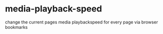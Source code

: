 # media-playback-speed
change the current pages media playbackspeed for every page via browser bookmarks
